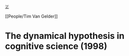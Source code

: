 [🇿](zotero://select/library/items/44FW243E)

[[People/Tim Van Gelder]] 
# The dynamical hypothesis in cognitive science (1998)

